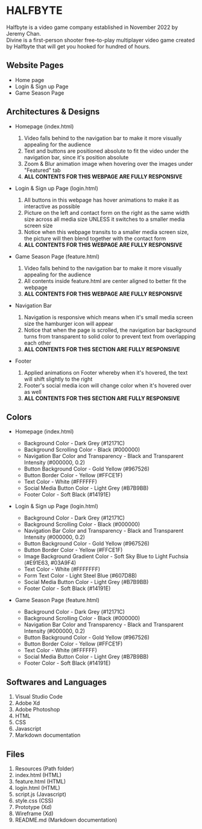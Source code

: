 # HALFBYTE

Halfbyte is a video game company established in November 2022 by Jeremy Chan. <br />
Divine is a first-person shooter free-to-play multiplayer video game created by Halfbyte that will get you hooked for hundred of hours.

## Website Pages

- Home page
- Login & Sign up Page
- Game Season Page

## Architectures & Designs

- Homepage (index.html)

  1. Video falls behind to the navigation bar to make it more visually appealing for the audience
  2. Text and buttons are positioned absolute to fit the video under the navigation bar, since it's position absolute
  3. Zoom & Blur animation image when hovering over the images under "Featured" tab
  4. **ALL CONTENTS FOR THIS WEBPAGE ARE FULLY RESPONSIVE**

- Login & Sign up Page (login.html)

  1. All buttons in this webpage has hover animations to make it as interactive as possible
  2. Picture on the left and contact form on the right as the same width size across all media size UNLESS it switches to a smaller media screen size
  3. Notice when this webpage transits to a smaller media screen size, the picture will then blend together with the contact form
  4. **ALL CONTENTS FOR THIS WEBPAGE ARE FULLY RESPONSIVE**

- Game Season Page (feature.html)

  1. Video falls behind to the navigation bar to make it more visually appealing for the audience
  2. All contents inside feature.html are center aligned to better fit the webpage
  3. **ALL CONTENTS FOR THIS WEBPAGE ARE FULLY RESPONSIVE**

- Navigation Bar

  1. Navigation is responsive which means when it's small media screen size the hamburger icon will appear
  2. Notice that when the page is scrolled, the navigation bar background turns from transparent to solid color to prevent text from overlapping each other
  3. **ALL CONTENTS FOR THIS SECTION ARE FULLY RESPONSIVE**

- Footer
  1. Applied animations on Footer whereby when it's hovered, the text will shift slightly to the right
  2. Footer's social media icon will change color when it's hovered over as well
  3. **ALL CONTENTS FOR THIS SECTION ARE FULLY RESPONSIVE**

## Colors

- Homepage (index.html)

  - Background Color - Dark Grey (#12171C)
  - Background Scrolling Color - Black (#000000)
  - Navigation Bar Color and Transparency - Black and Transparent Intensity (#000000, 0.2)
  - Button Background Color - Gold Yellow (#967526)
  - Button Border Color - Yellow (#FFCE1F)
  - Text Color - White (#FFFFFF)
  - Social Media Button Color - Light Grey (#B7B9BB)
  - Footer Color - Soft Black (#14191E)

- Login & Sign up Page (login.html)

  - Background Color - Dark Grey (#12171C)
  - Background Scrolling Color - Black (#000000)
  - Navigation Bar Color and Transparency - Black and Transparent Intensity (#000000, 0.2)
  - Button Background Color - Gold Yellow (#967526)
  - Button Border Color - Yellow (#FFCE1F)
  - Image Background Gradient Color - Soft Sky Blue to Light Fuchsia (#E91E63, #03A9F4)
  - Text Color - White (#FFFFFFF)
  - Form Text Color - Light Steel Blue (#607D8B)
  - Social Media Button Color - Light Grey (#B7B9BB)
  - Footer Color - Soft Black (#14191E)

- Game Season Page (feature.html)

  - Background Color - Dark Grey (#12171C)
  - Background Scrolling Color - Black (#000000)
  - Navigation Bar Color and Transparency - Black and Transparent Intensity (#000000, 0.2)
  - Button Background Color - Gold Yellow (#967526)
  - Button Border Color - Yellow (#FFCE1F)
  - Text Color - White (#FFFFFF)
  - Social Media Button Color - Light Grey (#B7B9BB)
  - Footer Color - Soft Black (#14191E)

## Softwares and Languages

1. Visual Studio Code
2. Adobe Xd
3. Adobe Photoshop
4. HTML
5. CSS
6. Javascript
7. Markdown documentation

## Files

1. Resources (Path folder)
2. index.html (HTML)
3. feature.html (HTML)
4. login.html (HTML)
5. script.js (Javascript)
6. style.css (CSS)
7. Prototype (Xd)
8. Wireframe (Xd)
9. README.md (Markdown documentation)
